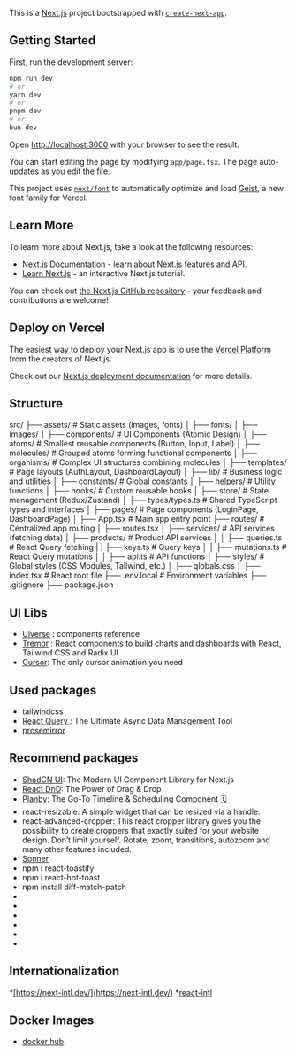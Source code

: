 This is a [Next.js](https://nextjs.org) project bootstrapped with
[`create-next-app`](https://nextjs.org/docs/app/api-reference/cli/create-next-app).

## Getting Started

First, run the development server:

```bash
npm run dev
# or
yarn dev
# or
pnpm dev
# or
bun dev
```

Open [http://localhost:3000](http://localhost:3000) with your browser to see the
result.

You can start editing the page by modifying `app/page.tsx`. The page
auto-updates as you edit the file.

This project uses
[`next/font`](https://nextjs.org/docs/app/building-your-application/optimizing/fonts)
to automatically optimize and load [Geist](https://vercel.com/font), a new font
family for Vercel.

## Learn More

To learn more about Next.js, take a look at the following resources:

- [Next.js Documentation](https://nextjs.org/docs) - learn about Next.js
  features and API.
- [Learn Next.js](https://nextjs.org/learn) - an interactive Next.js tutorial.

You can check out
[the Next.js GitHub repository](https://github.com/vercel/next.js) - your
feedback and contributions are welcome!

## Deploy on Vercel

The easiest way to deploy your Next.js app is to use the
[Vercel Platform](https://vercel.com/new?utm_medium=default-template&filter=next.js&utm_source=create-next-app&utm_campaign=create-next-app-readme)
from the creators of Next.js.

Check out our
[Next.js deployment documentation](https://nextjs.org/docs/app/building-your-application/deploying)
for more details.

## Structure
src/
├── assets/                # Static assets (images, fonts)
│   ├── fonts/
│   ├── images/
│
├── components/            # UI Components (Atomic Design)
│   ├── atoms/             # Smallest reusable components (Button, Input, Label)
│   ├── molecules/         # Grouped atoms forming functional components
│   ├── organisms/         # Complex UI structures combining molecules
│   ├── templates/         # Page layouts (AuthLayout, DashboardLayout)
│
├── lib/                   # Business logic and utilities
│   ├── constants/         # Global constants
│   ├── helpers/           # Utility functions
│   ├── hooks/             # Custom reusable hooks
│   ├── store/             # State management (Redux/Zustand)
│   ├── types/types.ts   # Shared TypeScript types and interfaces
│
├── pages/                 # Page components (LoginPage, DashboardPage)
│        ├── App.tsx       # Main app entry point
├── routes/                # Centralized app routing
│   ├── routes.tsx
│
├── services/              # API services (fetching data)
│   ├── products/          # Product API services
│   │   ├── queries.ts # React Query fetching
|   |   ├── keys.ts # Query keys
│   │   ├── mutations.ts   # React Query mutations
│   │   ├── api.ts         # API functions
│
├── styles/                # Global styles (CSS Modules, Tailwind, etc.)
│   ├── globals.css
│
├── index.tsx              # React root file
├── .env.local             # Environment variables
├── .gitignore
├── package.json


## UI Libs
* [Uiverse](https://uiverse.io/loaders) : components reference
* [Tremor](https://tremor.so) :  React components to build charts and dashboards with React, Tailwind CSS and Radix UI
* [Cursor](https://cursify.vercel.app/): The only cursor animation you need

## Used packages
* tailwindcss
* [React Query ](https://tanstack.com/query/latest): The Ultimate Async Data Management Tool
* [prosemirror](https://prosemirror.net/docs/guide/#intro)

## Recommend packages
* [ShadCN UI](https://ui.shadcn.com/): The Modern UI Component Library for Next.js
* [React DnD](https://react-dnd.github.io/react-dnd/): The Power of Drag & Drop 
* [Planby](https://github.com/karolkozer/planby):  The Go-To Timeline & Scheduling Component 🗓️
* react-resizable: A simple widget that can be resized via a handle.
* react-advanced-cropper: This react cropper library gives you the possibility to create croppers that exactly suited for your website design. Don’t limit yourself. Rotate, zoom, transitions, autozoom and many other features included.
* [Sonner](https://sonner.emilkowal.ski/getting-started)
* npm i react-toastify
* npm i react-hot-toast
* npm install diff-match-patch
* 
* 
* 
* 
* 
* 

## Internationalization
*[https://next-intl.dev/](https://next-intl.dev/)
*[react-intl](https://formatjs.github.io/docs/react-intl/)

## Docker Images
* [docker hub](https://hub.docker.com/repository/docker/khactam94/nextjs-for-prod/tags)